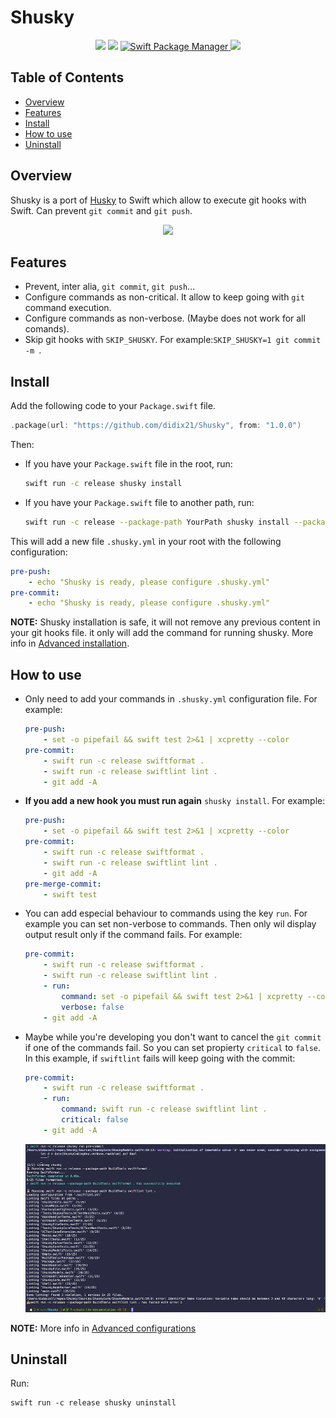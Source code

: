 # Shusky

<p align="center">
    <img src="https://travis-ci.org/didix21/Shusky.svg?branch=master" />
    <img src="https://img.shields.io/badge/Swift-5.0-orange.svg" />
    <a href="https://swift.org/package-manager">
        <img src="https://img.shields.io/badge/spm-compatible-brightgreen.svg?style=flat" alt="Swift Package Manager" />
    </a>
    <a href="https://codecov.io/gh/didix21/Shusky">
        <img src="https://codecov.io/gh/didix21/Shusky/branch/master/graph/badge.svg" />
    </a>
</p>


## Table of Contents

- [Overview](#overview)
- [Features](@features)
- [Install](#install)
- [How to use](#how-to-use)
- [Uninstall](#uninstall)

## Overview

Shusky is a port of [Husky](https://github.com/typicode/husky) to Swift which allow to execute
git hooks with Swift. Can prevent `git commit` and `git push`.

<a href="https://asciinema.org/a/qvlonNDKgmfYLgyslS7RzGY3C" target="_blank">
    <p align="center">
        <img src="https://asciinema.org/a/qvlonNDKgmfYLgyslS7RzGY3C.svg" />
    </p>
</a>

## Features

- Prevent, inter alia, `git commit`, `git push`...
- Configure commands as non-critical. It allow to keep going with `git` command execution.
- Configure commands as non-verbose. (Maybe does not work for all comands).
- Skip git hooks with `SKIP_SHUSKY`. For example:`SKIP_SHUSKY=1 git commit -m `.

## Install

Add the following code to your `Package.swift` file.

```swift
.package(url: "https://github.com/didix21/Shusky", from: "1.0.0")
```

Then:

- If you have your `Package.swift` file in the root, run:
    ``` bash
    swift run -c release shusky install
    ```
- If you have your `Package.swift` file to another path, run:
    ``` bash
    swift run -c release --package-path YourPath shusky install --package-path YourPath
    ```

This will add a new file `.shusky.yml` in your root with the following configuration:

```yaml
pre-push:
    - echo "Shusky is ready, please configure .shusky.yml"
pre-commit:
    - echo "Shusky is ready, please configure .shusky.yml"

```

**NOTE:** Shusky installation is safe, it will not remove any previous content in your git hooks file.
it only will add the command for running shusky. More info in [Advanced installation](https://github.com/didix21/Shusky/wiki/Advanced-installation).

## How to use

- Only need to add your commands in `.shusky.yml` configuration file. For example:
    ```yaml
    pre-push:
        - set -o pipefail && swift test 2>&1 | xcpretty --color
    pre-commit:
        - swift run -c release swiftformat .
        - swift run -c release swiftlint lint .
        - git add -A
    ```

- **If you add a new hook you must run again** `shusky install`. For example:
    ```yaml
    pre-push:
        - set -o pipefail && swift test 2>&1 | xcpretty --color
    pre-commit:
        - swift run -c release swiftformat .
        - swift run -c release swiftlint lint .
        - git add -A
    pre-merge-commit:
        - swift test
    ```

- You can add especial behaviour to commands using the key `run`. For example you can set non-verbose to commands. Then only wil display output result only if the command fails. For example:
    ```yaml
    pre-commit:
        - swift run -c release swiftformat .
        - swift run -c release swiftlint lint .
        - run:
            command: set -o pipefail && swift test 2>&1 | xcpretty --color
            verbose: false
        - git add -A
    ```

-  Maybe while you're developing you don't want to cancel the `git commit` if one of the commands fail. So you can set propierty `critical` to `false`.
In this example, if `swiftlint` fails will keep going with the commit:
    ```yaml
    pre-commit:
        - swift run -c release swiftformat .
        - run:
            command: swift run -c release swiftlint lint .
            critical: false
        - git add -A
    ```

    ![critical_false](./docs/images/critical_false.png)

**NOTE:** More info in [Advanced configurations](https://github.com/didix21/Shusky/wiki/Advanded-configurations)

## Uninstall

Run:
```shell script
swift run -c release shusky uninstall
```